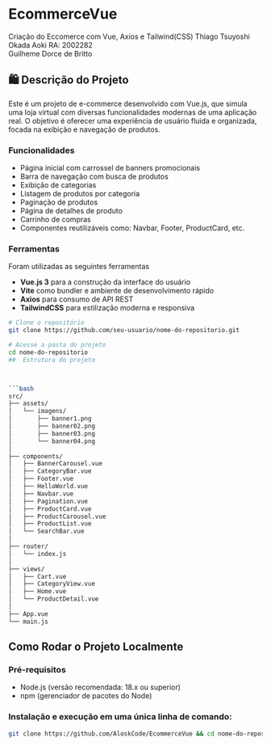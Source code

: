 # EcommerceVue
Criação do Eccomerce com Vue, Axios e Tailwind(CSS)
Thiago Tsuyoshi Okada Aoki RA: 2002282<br>
Guilheme Dorce de Britto<br>

## 🛍️ Descrição do Projeto

Este é um projeto de e-commerce desenvolvido com Vue.js, que simula uma loja virtual com diversas funcionalidades modernas de uma aplicação real. O objetivo é oferecer uma experiência de usuário fluida e organizada, focada na exibição e navegação de produtos.

###  Funcionalidades

- Página inicial com carrossel de banners promocionais
- Barra de navegação com busca de produtos
- Exibição de categorias
- Listagem de produtos por categoria
- Paginação de produtos
- Página de detalhes de produto
- Carrinho de compras
- Componentes reutilizáveis como: Navbar, Footer, ProductCard, etc.

###  Ferramentas
Foram utilizadas as seguintes ferramentas

- **Vue.js 3** para a construção da interface do usuário  
- **Vite** como bundler e ambiente de desenvolvimento rápido  
- **Axios** para consumo de API REST  
- **TailwindCSS** para estilização moderna e responsiva




```bash
# Clone o repositório
git clone https://github.com/seu-usuario/nome-do-repositorio.git

# Acesse a pasta do projeto
cd nome-do-repositorio
##  Estrutura do projeto



```bash
src/
├── assets/
│   └── imagens/
│       ├── banner1.png
│       ├── banner02.png
│       ├── banner03.png
│       └── banner04.png
│
├── components/
│   ├── BannerCarousel.vue
│   ├── CategoryBar.vue
│   ├── Footer.vue
│   ├── HelloWorld.vue
│   ├── Navbar.vue
│   ├── Pagination.vue
│   ├── ProductCard.vue
│   ├── ProductCarousel.vue
│   ├── ProductList.vue
│   └── SearchBar.vue
│
├── router/
│   └── index.js
│
├── views/
│   ├── Cart.vue
│   ├── CategoryView.vue
│   ├── Home.vue
│   └── ProductDetail.vue
│
├── App.vue
└── main.js
```


## Como Rodar o Projeto Localmente

###  Pré-requisitos

- Node.js (versão recomendada: 18.x ou superior)
- npm (gerenciador de pacotes do Node)

### Instalação e execução em uma única linha de comando:

```bash
git clone https://github.com/AloskCode/EcommerceVue && cd nome-do-repositorio && npm install && npm run dev


